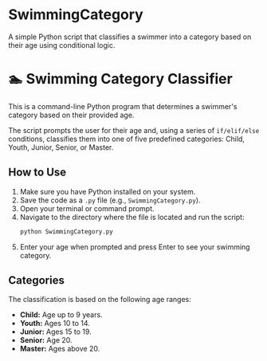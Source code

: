 # SwimmingCategory
A simple Python script that classifies a swimmer into a category based on their age using conditional logic.

# 🏊 Swimming Category Classifier

This is a command-line Python program that determines a swimmer's category based on their provided age.

The script prompts the user for their age and, using a series of `if/elif/else` conditions, classifies them into one of five predefined categories: Child, Youth, Junior, Senior, or Master.

## How to Use

1.  Make sure you have Python installed on your system.
2.  Save the code as a `.py` file (e.g., `SwimmingCategory.py`).
3.  Open your terminal or command prompt.
4.  Navigate to the directory where the file is located and run the script:
    ```sh
    python SwimmingCategory.py
    ```
5.  Enter your age when prompted and press Enter to see your swimming category.

## Categories

The classification is based on the following age ranges:
* **Child:** Age up to 9 years.
* **Youth:** Ages 10 to 14.
* **Junior:** Ages 15 to 19.
* **Senior:** Age 20.
* **Master:** Ages above 20.
